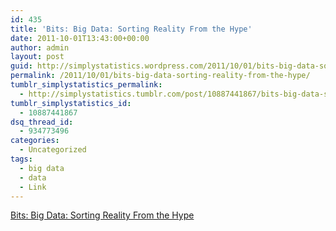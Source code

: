 ```yaml
---
id: 435
title: 'Bits: Big Data: Sorting Reality From the Hype'
date: 2011-10-01T13:43:00+00:00
author: admin
layout: post
guid: http://simplystatistics.wordpress.com/2011/10/01/bits-big-data-sorting-reality-from-the-hype
permalink: /2011/10/01/bits-big-data-sorting-reality-from-the-hype/
tumblr_simplystatistics_permalink:
  - http://simplystatistics.tumblr.com/post/10887441867/bits-big-data-sorting-reality-from-the-hype
tumblr_simplystatistics_id:
  - 10887441867
dsq_thread_id:
  - 934773496
categories:
  - Uncategorized
tags:
  - big data
  - data
  - Link
---
```

[Bits: Big Data: Sorting Reality From the Hype](http://bits.blogs.nytimes.com/2011/09/30/big-data-sorting-reality-from-the-hype/)